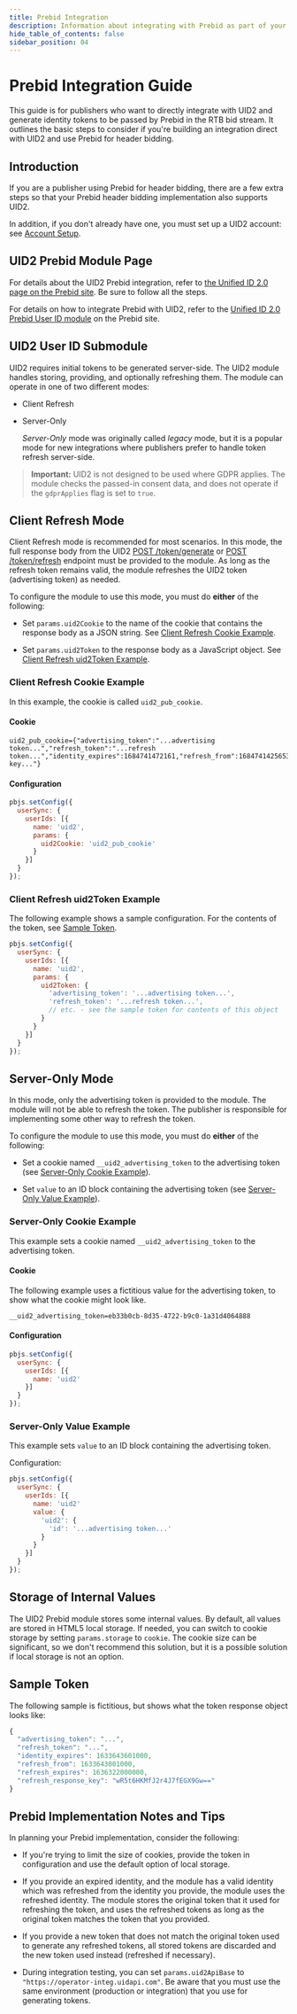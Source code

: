 ```yaml
---
title: Prebid Integration
description: Information about integrating with Prebid as part of your UID2 implementation.
hide_table_of_contents: false
sidebar_position: 04
---
```


# Prebid Integration Guide

<!-- This guide includes the following information:

- [Prebid Overview](#prebid-overview)
- [UID2 Page on the Prebid Site](#uid2-page-on-the-prebid-site)
- [UID2 User ID Submodule](#uid2-user-id-submodule)
- [Client Refresh Mode](#client-refresh-mode)
  -  [Client Refresh Cookie Example](#client-refresh-cookie-example)
  -  [Client Refresh uid2Token Example](#client-refresh-uid2token-example)
- [Server-Only Mode](#server-only-mode)
   - [Server-Only Cookie Example](#server-only-cookie-example)
   - [Server-Only Value Example](#server-only-value-example)
- [Storage of Internal Values](#storage-of-internal-values)
- [Sample Token](#sample-token)
- [Prebid Implementation Notes and Tips](#prebid-implementation-notes-and-tips) -->


This guide is for publishers who want to directly integrate with UID2 and generate identity tokens to be passed by Prebid in the RTB bid stream.
It outlines the basic steps to consider if you're building an integration direct with UID2 and use Prebid for header bidding. 

## Introduction

If you are a publisher using Prebid for header bidding, there are a few extra steps so that your Prebid header bidding implementation also supports UID2.

In addition, if you don't already have one, you must set up a UID2 account: see [Account Setup](../getting-started/gs-account-setup.md).

## UID2 Prebid Module Page

For details about the UID2 Prebid integration, refer to [the Unified ID 2.0 page on the Prebid site](https://docs.prebid.org/dev-docs/modules/userid-submodules/unified2.html). 
Be sure to follow all the steps.

For details on how to integrate Prebid with UID2, refer to the [Unified ID 2.0 Prebid User ID module](https://docs.prebid.org/dev-docs/modules/userid-submodules/unified2.html) on the Prebid site. 

## UID2 User ID Submodule

UID2 requires initial tokens to be generated server-side. The UID2 module handles storing, providing, and optionally refreshing them. The module can operate in one of two different modes:

- Client Refresh
- Server-Only

  *Server-Only* mode was originally called *legacy* mode, but it is a popular mode for new integrations where publishers prefer to handle token refresh server-side.

>**Important:** UID2 is not designed to be used where GDPR applies. The module checks the passed-in consent data, and does not operate if the `gdprApplies` flag is set to `true`.

## Client Refresh Mode

Client Refresh mode is recommended for most scenarios. In this mode, the full response body from the UID2 [POST /token/generate](../endpoints/post-token-generate.md) or [POST /token/refresh](../endpoints/post-token-refresh.md) endpoint must be provided to the module. As long as the refresh token remains valid, the module refreshes the UID2 token (advertising token) as needed.

To configure the module to use this mode, you must do **either** of the following:
-  Set `params.uid2Cookie` to the name of the cookie that contains the response body as a JSON string. See [Client Refresh Cookie Example](#client-refresh-cookie-example).

- Set `params.uid2Token` to the response body as a JavaScript object. See [Client Refresh uid2Token Example](#client-refresh-uid2token-example).

### Client Refresh Cookie Example

In this example, the cookie is called `uid2_pub_cookie`.

#### Cookie
```
uid2_pub_cookie={"advertising_token":"...advertising token...","refresh_token":"...refresh token...","identity_expires":1684741472161,"refresh_from":1684741425653,"refresh_expires":1684784643668,"refresh_response_key":"...response key..."}
```

#### Configuration

```javascript
pbjs.setConfig({
  userSync: {
    userIds: [{
      name: 'uid2',
      params: {
        uid2Cookie: 'uid2_pub_cookie'
      }
    }]
  }
});
```

### Client Refresh uid2Token Example

The following example shows a sample configuration. For the contents of the token, see [Sample Token](#sample-token).

```javascript
pbjs.setConfig({
  userSync: {
    userIds: [{
      name: 'uid2',
      params: {
        uid2Token: {
          'advertising_token': '...advertising token...',
          'refresh_token': '...refresh token...',
          // etc. - see the sample token for contents of this object
        }
      }
    }]
  }
});
```

## Server-Only Mode

In this mode, only the advertising token is provided to the module. The module will not be able to refresh the token. The publisher is responsible for implementing some other way to refresh the token.

To configure the module to use this mode, you must do **either** of the following:

- Set a cookie named `__uid2_advertising_token` to the advertising token (see [Server-Only Cookie Example](#server-only-cookie-example)).

- Set `value` to an ID block containing the advertising token (see [Server-Only Value Example](#server-only-value-example)).

### Server-Only Cookie Example

This example sets a cookie named `__uid2_advertising_token` to the advertising token.

#### Cookie

The following example uses a fictitious value for the advertising token, to show what the cookie might look like.

```
__uid2_advertising_token=eb33b0cb-8d35-4722-b9c0-1a31d4064888
```

#### Configuration

```javascript
pbjs.setConfig({
  userSync: {
    userIds: [{
      name: 'uid2'
    }]
  }
});
```

### Server-Only Value Example

This example sets `value` to an ID block containing the advertising token.

Configuration:

```javascript
pbjs.setConfig({
  userSync: {
    userIds: [{
      name: 'uid2'
      value: {
        'uid2': {
          'id': '...advertising token...'
        }
      }
    }]
  }
});
```

## Storage of Internal Values

The UID2 Prebid module stores some internal values. By default, all values are stored in HTML5 local storage. If needed, you can switch to cookie storage by setting `params.storage` to `cookie`. The cookie size can be significant, so we don't recommend this solution, but it is a possible solution if local storage is not an option.

## Sample Token

The following sample is fictitious, but shows what the token response object looks like:

```javascript
{
  "advertising_token": "...",
  "refresh_token": "...",
  "identity_expires": 1633643601000,
  "refresh_from": 1633643001000,
  "refresh_expires": 1636322000000,
  "refresh_response_key": "wR5t6HKMfJ2r4J7fEGX9Gw=="
}
```

## Prebid Implementation Notes and Tips

In planning your Prebid implementation, consider the following:

- If you're trying to limit the size of cookies, provide the token in configuration and use the default option of local storage.

- If you provide an expired identity, and the module has a valid identity which was refreshed from the identity you provide, the module uses the refreshed identity. The module stores the original token that it used for refreshing the token, and uses the refreshed tokens as long as the original token matches the token that you provided.

- If you provide a new token that does not match the original token used to generate any refreshed tokens, all stored tokens are discarded and the new token used instead (refreshed if necessary).

- During integration testing, you can set `params.uid2ApiBase` to `"https://operator-integ.uidapi.com"`. Be aware that you must use the same environment (production or integration) that you use for generating tokens.
